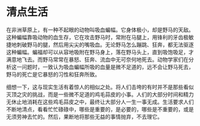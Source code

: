 # 清点生活

在非洲草原上，有一种不起眼的动物叫吸血蝙幅。它身体极小，却是野马的天敌。这种蝙幅靠吸动物的血生存，它在攻击野马时，常附在马腿上，用锋利的牙齿极敏捷地刺破野马的腿，然后用尖尖的嘴吸血。无论野马怎么蹦跳、狂奔，都无法驱逐这种蝙幅。蝙福却可以从容地吸附在野马身上，落在野马头上，直到吸饱吸足，才满意地飞去。而野马常常在暴怒、狂奔、流血中无可奈何地死去。动物学家们在分析这一问题时，一致认为吸血蝙幅所吸的血量是微不足道的，远不会让野马死去，野马的死亡是它暴怒的习性和狂奔所致。 

细想一下，这与现实生活有着惊人的相似之处。将人们击垮的有时并不是那些看似灭顶之灾的挑战，而是一些微不足道的鸡毛蒜皮的小事。人们的大部分时间和精力无休止地消耗在这些鸡毛蒜皮之中，最终让大部分人一生一事无成。生活要求人们不断地清点，看看忙忙碌碌中，哪些是重要的，是必要的，哪些是不重要的，或是无须劳神去忙的。然后，果断地将那些无益的事情抛弃，不去理它。
 